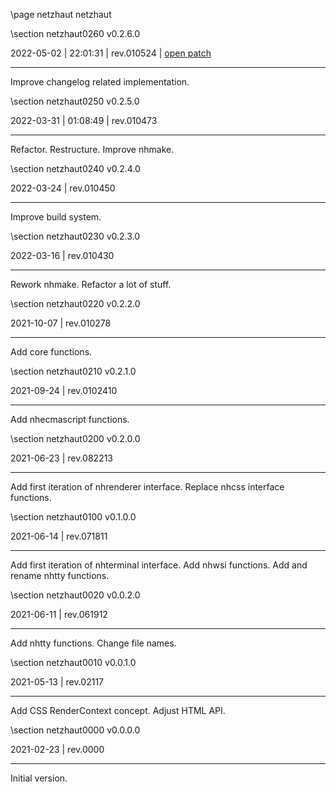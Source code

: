 \page netzhaut netzhaut

<div style="max-width:700px;">

\section netzhaut0260 v0.2.6.0

2022-05-02 | 22:01:31 | rev.010524 | [open patch](../../patches/html/md_pages_eafc68b059025388c61b5e4822614dfa7b8d39d0.html)

 ---

 Improve changelog related implementation.









\section netzhaut0250 v0.2.5.0

2022-03-31 | 01:08:49 | rev.010473

 ---

 Refactor. Restructure. Improve nhmake.









\section netzhaut0240 v0.2.4.0

2022-03-24 | rev.010450

 ---

 Improve build system.



\section netzhaut0230 v0.2.3.0

2022-03-16 | rev.010430

 ---

 Rework nhmake. Refactor a lot of stuff.



\section netzhaut0220 v0.2.2.0

2021-10-07 | rev.010278

 ---

 Add core functions.



\section netzhaut0210 v0.2.1.0

2021-09-24 | rev.0102410

 ---

 Add nhecmascript functions.



\section netzhaut0200 v0.2.0.0

2021-06-23 | rev.082213

 ---

 Add first iteration of nhrenderer interface. Replace nhcss interface functions.



\section netzhaut0100 v0.1.0.0

2021-06-14 | rev.071811

 ---

 Add first iteration of nhterminal interface. Add nhwsi functions. Add and rename nhtty functions.



\section netzhaut0020 v0.0.2.0

2021-06-11 | rev.061912

 ---

 Add nhtty functions. Change file names.



\section netzhaut0010 v0.0.1.0

2021-05-13 | rev.02117

 ---

 Add CSS RenderContext concept. Adjust HTML API.



\section netzhaut0000 v0.0.0.0

2021-02-23 | rev.0000

 ---

 Initial version.



</div>